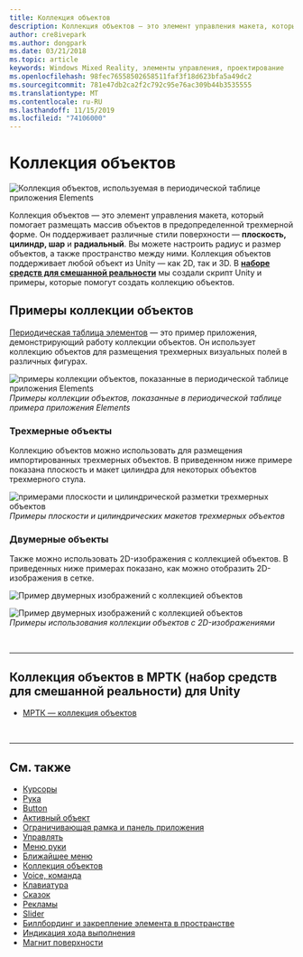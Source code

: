 ```yaml
---
title: Коллекция объектов
description: Коллекция объектов — это элемент управления макета, который помогает размещать массив объектов в предопределенной трехмерной форме.
author: cre8ivepark
ms.author: dongpark
ms.date: 03/21/2018
ms.topic: article
keywords: Windows Mixed Reality, элементы управления, проектирование
ms.openlocfilehash: 98fec76558502658511faf3f18d623bfa5a49dc2
ms.sourcegitcommit: 781e47db2ca2f2c792c95e76ac309b44b3535555
ms.translationtype: MT
ms.contentlocale: ru-RU
ms.lasthandoff: 11/15/2019
ms.locfileid: "74106000"
---
```

# <a name="object-collection"></a>Коллекция объектов

![Коллекция объектов, используемая в периодической таблице приложения Elements](images/UX/UX_Hero_ObjectCollection.jpg)<br>


Коллекция объектов — это элемент управления макета, который помогает размещать массив объектов в предопределенной трехмерной форме. Он поддерживает различные стили поверхности — **плоскость, цилиндр, шар** и **радиальный**. Вы можете настроить радиус и размер объектов, а также пространство между ними. Коллекция объектов поддерживает любой объект из Unity — как 2D, так и 3D. В **[наборе средств для смешанной реальности](https://microsoft.github.io/MixedRealityToolkit-Unity/Documentation/README_ObjectCollection.html)** мы создали скрипт Unity и примеры, которые помогут создать коллекцию объектов.


## <a name="object-collection-examples"></a>Примеры коллекции объектов

[Периодическая таблица элементов](periodic-table-of-the-elements.md) — это пример приложения, демонстрирующий работу коллекции объектов. Он использует коллекцию объектов для размещения трехмерных визуальных полей в различных фигурах.

![примеры коллекции объектов, показанные в периодической таблице приложения Elements](images/periodictable-collections-1000px.jpg)<br>
*Примеры коллекции объектов, показанные в периодической таблице примера приложения Elements*

### <a name="3d-objects"></a>Трехмерные объекты

Коллекцию объектов можно использовать для размещения импортированных трехмерных объектов. В приведенном ниже примере показана плоскость и макет цилиндра для некоторых объектов трехмерного стула.

![примерами плоскости и цилиндрической разметки трехмерных объектов](images/objectcollection-3dobjects-1000px.jpg)<br>
*Примеры плоскости и цилиндрических макетов трехмерных объектов*

### <a name="2d-objects"></a>Двумерные объекты

Также можно использовать 2D-изображения с коллекцией объектов. В приведенных ниже примерах показано, как можно отобразить 2D-изображения в сетке.

![Пример двумерных изображений с коллекцией объектов](images/940px-layout-3dobjects-3.jpg)

![Пример двумерных изображений с коллекцией объектов](images/940px-layout-2dimages.jpg)<br>
*Примеры использования коллекции объектов с 2D-изображениями*

<br>

---

## <a name="object-collection-in-mrtkmixed-reality-toolkit-for-unity"></a>Коллекция объектов в МРТК (набор средств для смешанной реальности) для Unity

* [МРТК — коллекция объектов](https://microsoft.github.io/MixedRealityToolkit-Unity/Documentation/README_ObjectCollection.html)


<br>

---


## <a name="see-also"></a>См. также

* [Курсоры](cursors.md)
* [Рука](point-and-commit.md)
* [Button](button.md)
* [Активный объект](interactable-object.md)
* [Ограничивающая рамка и панель приложения](app-bar-and-bounding-box.md)
* [Управлять](direct-manipulation.md)
* [Меню руки](hand-menu.md)
* [Ближайшее меню](near-menu.md)
* [Коллекция объектов](object-collection.md)
* [Voice, команда](voice-input.md)
* [Клавиатура](keyboard.md)
* [Сказок](tooltip.md)
* [Рекламы](slate.md)
* [Slider](slider.md)
* [Биллбординг и закрепление элемента в пространстве](billboarding-and-tag-along.md)
* [Индикация хода выполнения](progress.md)
* [Магнит поверхности](surface-magnetism.md)
